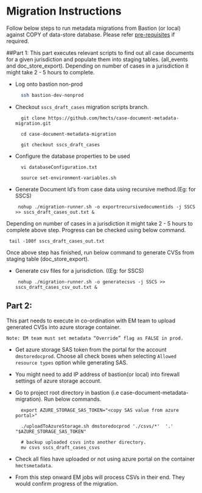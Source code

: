 # Migration Instructions

Follow below steps to run metadata migrations from Bastion (or local) against COPY of data-store database. 
Please refer [pre-requisites](README.md) if required.

 ##Part 1:
 This part executes relevant scripts to find out all case documents for a given jurisdiction and populate them into staging tables. (all_events and doc_store_export). Depending on number of cases in a jurisdiction it might take 2 - 5 hours to complete. 

- Log onto bastion non-prod

    ```bash
      ssh bastion-dev-nonprod
    ```

- Checkout `sscs_draft_cases` migration scripts branch. 
    ```
      git clone https://github.com/hmcts/case-document-metadata-migration.git
            
      cd case-document-metadata-migration
  
      git checkout sscs_draft_cases     
    ``` 
- Configure the database properties to be used

  ```
    vi databaseConfiguration.txt  

    source set-environment-variables.sh
  ```

- Generate Document Id’s from case data using recursive method.(Eg: for SSCS)

   ```
    nohup ./migration-runner.sh -o exportrecursivedocumentids -j SSCS >> sscs_draft_cases_out.txt &
   ```
Depending on number of cases in a jurisdiction it might take 2 - 5 hours to complete above step. Progress can be checked using below command.

   ```
    tail -100f sscs_draft_cases_out.txt
   ```

Once above step has finished, run below command to generate CVSs from staging table (doc_store_export). 

- Generate csv files for a jurisdiction. ((Eg: for SSCS)
   ```
    nohup ./migration-runner.sh -o generatecsvs -j SSCS >> sscs_draft_cases_csv_out.txt &
  ```

## Part 2:  
This part needs to execute in co-ordination with EM team to upload generated CVSs into azure storage container. 

    Note: EM team must set metadata “Override” flag as FALSE in prod.

- Get azure storage SAS token from the portal for the account `dmstoredocprod`. Choose all check boxes when selecting `Allowed resource types` option while generating SAS. 

- You might need to add IP address of bastion(or local) into firewall settings of azure storage account.

- Go to project root directory in bastion (i.e case-document-metadata-migration). Run below commands. 

    ```
      export AZURE_STORAGE_SAS_TOKEN="<copy SAS value from azure portal>"
        
      ./uploadToAzureStorage.sh dmstoredocprod './csvs/*'  '.' "$AZURE_STORAGE_SAS_TOKEN"
        
      # backup uploaded csvs into another directory. 
      mv csvs sscs_draft_cases_csvs

   ```

- Check all files have uploaded or not using azure portal on the container `hmctsmetadata`.

- From this step onward EM jobs will process CSVs in their end. They would confirm progress of the migration. 


